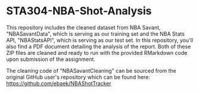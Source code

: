 # STA304-NBA-Shot-Analysis

This repository includes the cleaned dataset from NBA Savant, "NBASavantData", which is serving as our training set and the NBA Stats API, "NBAStatsAPI", which is serving as our test set. In this repository, you'll also find a PDF document detailing the analysis of the report. Both of these ZIP files are cleaned and ready to run with the provided RMarkdown code upon submission of the assignment.

The cleaning code of "NBASavantCleaning" can be sourced from the original GitHub user's repository which can be found here: https://github.com/ebaek/NBAShotTracker
